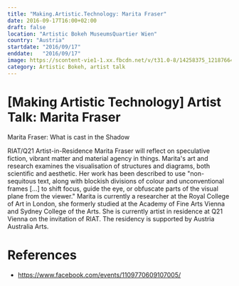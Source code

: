 ```yaml
---
title: "Making.Artistic.Technology: Marita Fraser"
date: 2016-09-17T16:00+02:00
draft: false
location: "Artistic Bokeh MuseumsQuartier Wien"
country: "Austria"
startdate: "2016/09/17"
enddate:   "2016/09/17"
image: https://scontent-vie1-1.xx.fbcdn.net/v/t31.0-8/14258375_1218766448185989_1156519093835657817_o.jpg?_nc_cat=106&_nc_sid=b386c4&_nc_ohc=Z8_XEu84y4UAX-5iSgG&_nc_ht=scontent-vie1-1.xx&oh=9e8211b6d6098a6f96d1d6ea3b5452f4&oe=5F8CAB09
category: Artistic Bokeh, artist talk 
---
```


# [Making Artistic Technology] Artist Talk: Marita Fraser

Marita Fraser: What is cast in the Shadow

RIAT/Q21 Artist-in-Residence Marita Fraser will reflect on speculative fiction, vibrant matter and material agency in things. Marita's art and research examines the visualisation of structures and diagrams, both scientific and aesthetic. Her work has been described to use "non-sequitous text, along with blockish divisions of colour and unconventional frames [...] to shift focus, guide the eye, or obfuscate parts of the visual plane from the viewer." Marita is currently a researcher at the Royal College of Art in London, she formerly studied at the Academy of Fine Arts Vienna and Sydney College of the Arts. She is currently artist in residence at Q21 Vienna on the invitation of RIAT. The residency is supported by Austria Australia Arts.

# References
* https://www.facebook.com/events/1109770609107005/
